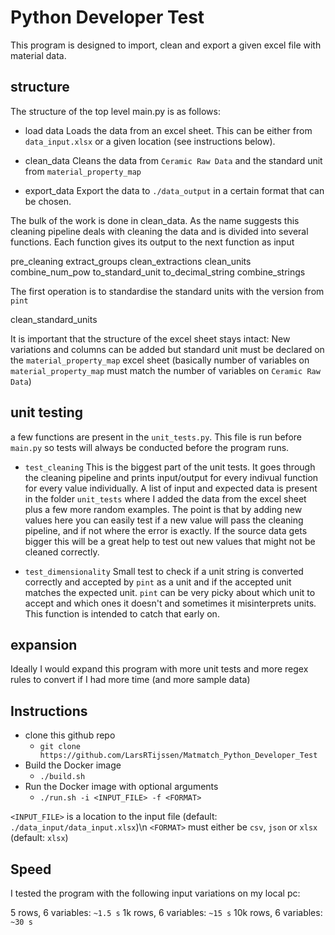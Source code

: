 # Python Developer Test

This program is designed to import, clean and export a given excel file with material data.


## structure

The structure of the top level main.py is as follows:

- load data
Loads the data from an excel sheet. This can be either from `data_input.xlsx` or a given location (see instructions below).

- clean_data
Cleans the data from `Ceramic Raw Data` and the standard unit from `material_property_map`

- export_data
Export the data to `./data_output` in a certain format that can be chosen.


The bulk of the work is done in clean_data. As the name suggests this cleaning pipeline deals with cleaning the data and is divided into several functions. Each function gives its output to the next function as input

pre_cleaning
extract_groups
clean_extractions
clean_units
combine_num_pow
to_standard_unit
to_decimal_string
combine_strings


The first operation is to standardise the standard units with the version from `pint`

clean_standard_units






It is important that the structure of the excel sheet stays intact: New variations and columns can be added but standard unit must be declared on the `material_property_map` excel sheet (basically number of variables on `material_property_map` must match the number of variables on `Ceramic Raw Data`)

## unit testing

a few functions are present in the `unit_tests.py`. This file is run before `main.py` so tests will always be conducted before the program runs.

 - `test_cleaning`
This is the biggest part of the unit tests. It goes through the cleaning pipeline and prints input/output for every indivual function for every value individually. A list of input and expected data is present in the folder `unit_tests` where I added the data from the excel sheet plus a few more random examples. The point is that by adding new values here you can easily test if a new value will pass the cleaning pipeline, and if not where the error is exactly. If the source data gets bigger this will be a great help to test out new values that might not be cleaned correctly.

- `test_dimensionality`
Small test to check if a unit string is converted correctly and accepted by `pint` as a unit and if the accepted unit matches the expected unit. `pint` can be very picky about which unit to accept and which ones it doesn't and sometimes it misinterprets units. This function is intended to catch that early on.


## expansion

Ideally I would expand this program with more unit tests and more regex rules to convert if I had more time (and more sample data)

## Instructions
- clone this github repo
	- `git clone https://github.com/LarsRTijssen/Matmatch_Python_Developer_Test`
- Build the Docker image
    - `./build.sh`
- Run the Docker image with optional arguments
    - `./run.sh -i <INPUT_FILE> -f <FORMAT>`

`<INPUT_FILE>` is a location to the input file (default: `./data_input/data_input.xlsx`)\n
`<FORMAT>` must either be `csv`, `json` or `xlsx` (default: `xlsx`)

## Speed

I tested the program with the following input variations on my local pc:

5 rows, 6 variables: `~1.5 s`
1k rows, 6 variables: `~15 s`
10k rows, 6 variables: `~30 s`
